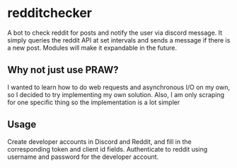 # redditchecker
A bot to check reddit for posts and notify the user via discord message. It simply queries the reddit API at set intervals and sends a message if there is a new post. Modules will make it expandable in the future. 

## Why not just use PRAW?
I wanted to learn how to do web requests and asynchronous I/O on my own, so I decided to try implementing my own solution. Also, I am only scraping for one specific thing so the implementation is a lot simpler

## Usage
Create developer accounts in Discord and Reddit, and fill in the corresponding token and client id fields. Authenticate to reddit using username and password for the developer account.
